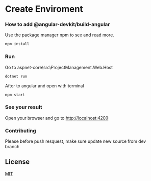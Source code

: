 # Create Enviroment 

### How to add @angular-devkit/build-angular

Use the package manager npm to see and read more.

```bash
npm install
```

### Run
Go to aspnet-core\src\ProjectManagement.Web.Host
```bash
dotnet run
```
After to angular and open with terminal
```bash
npm start
```
### See your result
Open your browser and go to [http://localhost:4200](http://localhost:4200)

### Contributing
Please before push resquest, make sure update new source from dev branch

## License
[MIT](https://choosealicense.com/licenses/mit/)
